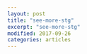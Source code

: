 ```yaml
---
layout: post
title: "see-more-stg"
excerpt: "see-more-stg"
modified: 2017-09-26
categories: articles
---
```

<div class="apester-media" data-media-id="5f5f2e4fa9d5fae4db8e5536" height="512"></div><script async src="https://static.stg.apester.com/js/sdk/latest/apester-sdk.js"></script>
<br>
<div class="apester-media" data-media-id="5f5df608890a51396fceaf6a" height="512"></div><script async src="https://static.stg.apester.com/js/sdk/latest/apester-sdk.js"></script>
